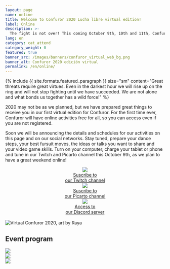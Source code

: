 ```yaml
---
layout: page
name: online
title: Welcome to Confuror 2020 Lucha libre virtual edition!
label: Online
description: >-
  The fight is not over! This coming October 9th, 10th and 11th, Confuror will get into the ring with its first virtual edition.
lang: en
category: cat_attend
category_weight: 0
featured: true
banner_src: /images/banners/confuror_virtual_web_bg.png
banner_alt: Confuror 2020 edición virtual
permalink: /en/online/
---
```


{%
  include {{ site.formats.featured_paragraph }}
  size="sm"
  content="Great threats require great virtues. Even in the darkest hour we will rise up on the ring and will not stop fighting until we have succeeded. We are not alone and what bonds us together has a wild force!"
%}

2020 may not be as we planned, but we have prepared great things to receive you in our first virtual edition for Confuror. For the first time ever, Confuror will have online activities free for all, so you can access even if you are not registered.

Soon we will be announcing the details and schedules for our activities on this page and on our social networks. Stay tuned, prepare your dance steps, your best fursuit moves, the ideas or talks you want to share and your video game skills. Turn on your computer, charge your tablet or phone and tune in our Twitch and Picarto channel this October 9th, as we plan to have a great weekend online!

<div class="container-overflow">
  <div class="row">
    <div class="col-md-4" style="text-align: center;">
      <a href="https://www.twitch.tv/confuror" target="_blank">
        <img src="/assets/ui/twitch_button.png" class="img-fluid">
        <br>
        <span class="cta-button-small">Suscribe to<br> our Twitch channel</span>
      </a>
    </div>
    <div class="col-md-4" style="text-align: center;">
      <a href="https://picarto.tv/confuror" target="_blank">
        <img src="/assets/ui/picarto_button.png" class="img-fluid">
        <br>
        <span class="cta-button-small">Suscribe to<br> our Picarto channel</span>
      </a>
    </div>
    <div class="col-md-4" style="text-align: center;">
      <a href="https://discord.gg/Eb6enZ4" target="_blank">
        <img src="/assets/ui/discord_button.png" class="img-fluid">
        <br>
        <span class="cta-button-small">Access to<br> our Discord server</span>
      </a>
    </div>
  </div>
</div>

<br>
<div class="container">
  <img class="img-fluid" src="/images/pictures/confuror_virtual.png" alt="Virtual Confuror 2020, art by Raya">
</div>

## Event program

<div class="container-overflow">
  <div class="row">
    <div class="col-md-4">
      <a href="/images/pictures/01_viernes_web.png" data-featherlight="image">
        <img src="/images/pictures/01_viernes_web.png" class="img-fluid">
      </a>
    </div>
    <div class="col-md-4">
      <a href="/images/pictures/02_sabado_web.png" data-featherlight="image">
        <img src="/images/pictures/02_sabado_web.png" class="img-fluid">
      </a>
    </div>
    <div class="col-md-4">
      <a href="/images/pictures/03_domingo_web.png" data-featherlight="image">
        <img src="/images/pictures/03_domingo_web.png" class="img-fluid">
      </a>
    </div>
  </div>
</div>